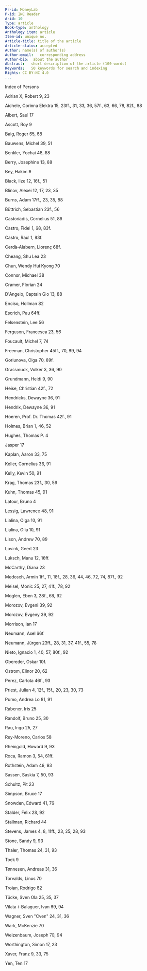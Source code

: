 ```yaml
---
Pr-id: MoneyLab
P-id: INC Reader
A-id: 10
Type: article
Book-type: anthology
Anthology item: article
Item-id: unique no.
Article-title: title of the article
Article-status: accepted
Author: name(s) of author(s)
Author-email:   corresponding address
Author-bio:  about the author
Abstract:   short description of the article (100 words)
Keywords:   50 keywords for search and indexing
Rights: CC BY-NC 4.0
...
```



Index of Persons

Adrian X, Robert 9, 23

Aichele, Corinna Elektra 15, 23ff., 31, 33, 36, 57f., 63, 66, 78, 82f.,
88

Albert, Saul 17

Ascott, Roy 9

Baig, Roger 65, 68

Bauwens, Michel 39, 51

Benkler, Yochai 48, 88

Berry, Josephine 13, 88

Bey, Hakim 9

Black, Ilze 12, 16f., 51

Blinov, Alexei 12, 17, 23, 35

Burns, Adam 17ff., 23, 35, 88

Büttrich, Sebastian 23f., 56

Castoriadis, Cornelius 51, 89

Castro, Fidel 1, 68, 83f.

Castro, Raul 1, 83f.

Cerdà-Alabern, Llorenç 68f.

Cheang, Shu Lea 23

Chun, Wendy Hui Kyong 70

Connor, Michael 38

Cramer, Florian 24

D'Angelo, Captain Gio 13, 88

Enciso, Hollman 82

Escrich, Pau 64ff.

Felsenstein, Lee 56

Ferguson, Francesca 23, 56

Foucault, Michel 7, 74

Freeman, Christopher 45ff., 70, 89, 94

Goriunova, Olga 70, 89f.

Grassmuck, Volker 3, 36, 90

Grundmann, Heidi 9, 90

Heise, Christian 42f., 72

Hendricks, Dewayne 36, 91

Hendrix, Dewayne 36, 91

Hoeren, Prof. Dr. Thomas 42f., 91

Holmes, Brian 1, 46, 52

Hughes, Thomas P. 4

Jasper 17

Kaplan, Aaron 33, 75

Keller, Cornelius 36, 91

Kelly, Kevin 50, 91

Krag, Thomas 23f., 30, 56

Kuhn, Thomas 45, 91

Latour, Bruno 4

Lessig, Lawrence 48, 91

Lialina, Olga 10, 91

Lialina, Olia 10, 91

Lison, Andrew 70, 89

Lovink, Geert 23

Luksch, Manu 12, 16ff.

McCarthy, Diana 23

Medosch, Armin 1ff., 11, 18f., 28, 36, 44, 46, 72, 74, 87f., 92

Meisel, Monic 25, 27, 41f., 78, 92

Moglen, Eben 3, 28f., 68, 92

Morozov, Evgeni 39, 92

Morozov, Evgeny 39, 92

Morrison, Ian 17

Neumann, Axel 66f.

Neumann, Jürgen 23ff., 28, 31, 37, 41f., 55, 78

Nieto, Ignacio 1, 40, 57, 80f., 92

Obereder, Oskar 10f.

Ostrom, Elinor 20, 62

Perez, Carlota 46f., 93

Priest, Julian 4, 12f., 15f., 20, 23, 30, 73

Pumo, Andrea Lo 81, 91

Rabener, Iris 25

Randolf, Bruno 25, 30

Rau, Ingo 25, 27

Rey-Moreno, Carlos 58

Rheingold, Howard 9, 93

Roca, Ramon 3, 54, 61ff.

Rothstein, Adam 49, 93

Sassen, Saskia 7, 50, 93

Schultz, Pit 23

Simpson, Bruce 17

Snowden, Edward 41, 76

Stalder, Felix 28, 92

Stallman, Richard 44

Stevens, James 4, 8, 11ff., 23, 25, 28, 93

Stone, Sandy 9, 93

Thaler, Thomas 24, 31, 93

Toek 9

Tønnesen, Andreas 31, 36

Torvalds, Linus 70

Troian, Rodrigo 82

Tücke, Sven Ola 25, 35, 37

Vilata-i-Balaguer, Ivan 69, 94

Wagner, Sven "Cven" 24, 31, 36

Wark, McKenzie 70

Weizenbaum, Joseph 70, 94

Worthington, Simon 17, 23

Xaver, Franz 9, 33, 75

Yen, Ten 17
